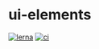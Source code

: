 # ui-elements

[![lerna](https://img.shields.io/badge/Maintained%20with-lerna-cc00ff.svg)](https://lerna.js.org/)
[![ci](https://github.com/varodv/ui-elements/actions/workflows/ci.yaml/badge.svg?branch=main)](https://github.com/varodv/ui-elements/actions/workflows/ci.yaml)
